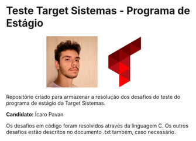 # Teste Target Sistemas - Programa de Estágio
<p align="center">
  <img width="140" src="./imagens-readme/foto-icaro.png" alt="Foto Ícaro Pavan">
  <img width="140" src="./imagens-readme/logo-target.png" alt="Logo Target Sistemas">
</p>
Repositório criado para armazenar a resolução dos desafios do teste do programa de estágio da Target Sistemas.

**Candidato:** Ícaro Pavan

Os desafios em código foram resolvidos através da linguagem C.
Os outros desafios estão descritos no documento .txt também, caso necessário.
